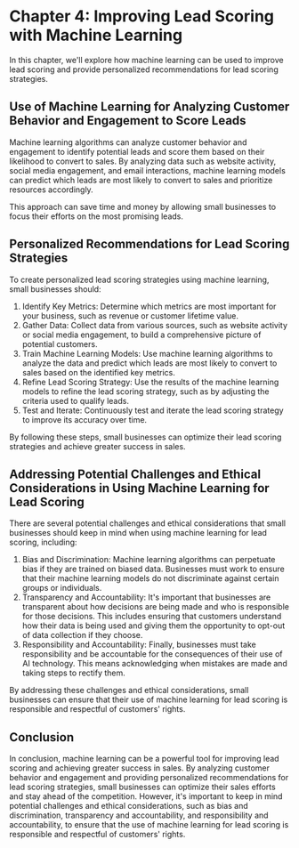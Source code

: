 Chapter 4: Improving Lead Scoring with Machine Learning
=======================================================

In this chapter, we'll explore how machine learning can be used to improve lead scoring and provide personalized recommendations for lead scoring strategies.

Use of Machine Learning for Analyzing Customer Behavior and Engagement to Score Leads
-------------------------------------------------------------------------------------

Machine learning algorithms can analyze customer behavior and engagement to identify potential leads and score them based on their likelihood to convert to sales. By analyzing data such as website activity, social media engagement, and email interactions, machine learning models can predict which leads are most likely to convert to sales and prioritize resources accordingly.

This approach can save time and money by allowing small businesses to focus their efforts on the most promising leads.

Personalized Recommendations for Lead Scoring Strategies
--------------------------------------------------------

To create personalized lead scoring strategies using machine learning, small businesses should:

1. Identify Key Metrics: Determine which metrics are most important for your business, such as revenue or customer lifetime value.
2. Gather Data: Collect data from various sources, such as website activity or social media engagement, to build a comprehensive picture of potential customers.
3. Train Machine Learning Models: Use machine learning algorithms to analyze the data and predict which leads are most likely to convert to sales based on the identified key metrics.
4. Refine Lead Scoring Strategy: Use the results of the machine learning models to refine the lead scoring strategy, such as by adjusting the criteria used to qualify leads.
5. Test and Iterate: Continuously test and iterate the lead scoring strategy to improve its accuracy over time.

By following these steps, small businesses can optimize their lead scoring strategies and achieve greater success in sales.

Addressing Potential Challenges and Ethical Considerations in Using Machine Learning for Lead Scoring
-----------------------------------------------------------------------------------------------------

There are several potential challenges and ethical considerations that small businesses should keep in mind when using machine learning for lead scoring, including:

1. Bias and Discrimination: Machine learning algorithms can perpetuate bias if they are trained on biased data. Businesses must work to ensure that their machine learning models do not discriminate against certain groups or individuals.
2. Transparency and Accountability: It's important that businesses are transparent about how decisions are being made and who is responsible for those decisions. This includes ensuring that customers understand how their data is being used and giving them the opportunity to opt-out of data collection if they choose.
3. Responsibility and Accountability: Finally, businesses must take responsibility and be accountable for the consequences of their use of AI technology. This means acknowledging when mistakes are made and taking steps to rectify them.

By addressing these challenges and ethical considerations, small businesses can ensure that their use of machine learning for lead scoring is responsible and respectful of customers' rights.

Conclusion
----------

In conclusion, machine learning can be a powerful tool for improving lead scoring and achieving greater success in sales. By analyzing customer behavior and engagement and providing personalized recommendations for lead scoring strategies, small businesses can optimize their sales efforts and stay ahead of the competition. However, it's important to keep in mind potential challenges and ethical considerations, such as bias and discrimination, transparency and accountability, and responsibility and accountability, to ensure that the use of machine learning for lead scoring is responsible and respectful of customers' rights.

